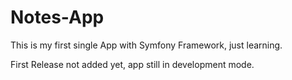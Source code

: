 # Notes-App
This is my first single App with Symfony Framework, just learning.

First Release not added yet, app still in development mode.
